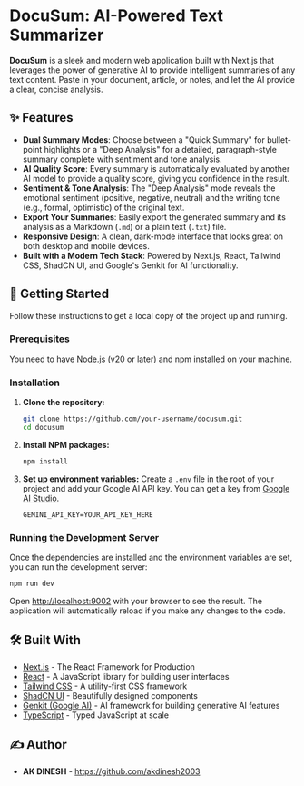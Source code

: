 # DocuSum: AI-Powered Text Summarizer

**DocuSum** is a sleek and modern web application built with Next.js that leverages the power of generative AI to provide intelligent summaries of any text content. Paste in your document, article, or notes, and let the AI provide a clear, concise analysis.

## ✨ Features

-   **Dual Summary Modes**: Choose between a "Quick Summary" for bullet-point highlights or a "Deep Analysis" for a detailed, paragraph-style summary complete with sentiment and tone analysis.
-   **AI Quality Score**: Every summary is automatically evaluated by another AI model to provide a quality score, giving you confidence in the result.
-   **Sentiment & Tone Analysis**: The "Deep Analysis" mode reveals the emotional sentiment (positive, negative, neutral) and the writing tone (e.g., formal, optimistic) of the original text.
-   **Export Your Summaries**: Easily export the generated summary and its analysis as a Markdown (`.md`) or a plain text (`.txt`) file.
-   **Responsive Design**: A clean, dark-mode interface that looks great on both desktop and mobile devices.
-   **Built with a Modern Tech Stack**: Powered by Next.js, React, Tailwind CSS, ShadCN UI, and Google's Genkit for AI functionality.

## 🚀 Getting Started

Follow these instructions to get a local copy of the project up and running.

### Prerequisites

You need to have [Node.js](https://nodejs.org/en/) (v20 or later) and npm installed on your machine.

### Installation

1.  **Clone the repository:**
    ```bash
    git clone https://github.com/your-username/docusum.git
    cd docusum
    ```

2.  **Install NPM packages:**
    ```bash
    npm install
    ```

3.  **Set up environment variables:**
    Create a `.env` file in the root of your project and add your Google AI API key. You can get a key from [Google AI Studio](https://aistudio.google.com/app/apikey).

    ```.env
    GEMINI_API_KEY=YOUR_API_KEY_HERE
    ```

### Running the Development Server

Once the dependencies are installed and the environment variables are set, you can run the development server:

```bash
npm run dev
```

Open [http://localhost:9002](http://localhost:9002) with your browser to see the result. The application will automatically reload if you make any changes to the code.

## 🛠️ Built With

-   [Next.js](https://nextjs.org/) - The React Framework for Production
-   [React](https://reactjs.org/) - A JavaScript library for building user interfaces
-   [Tailwind CSS](https://tailwindcss.com/) - A utility-first CSS framework
-   [ShadCN UI](https://ui.shadcn.com/) - Beautifully designed components
-   [Genkit (Google AI)](https://firebase.google.com/docs/genkit) - AI framework for building generative AI features
-   [TypeScript](https://www.typescriptlang.org/) - Typed JavaScript at scale

## ✍️ Author

*   **AK DINESH** - https://github.com/akdinesh2003

